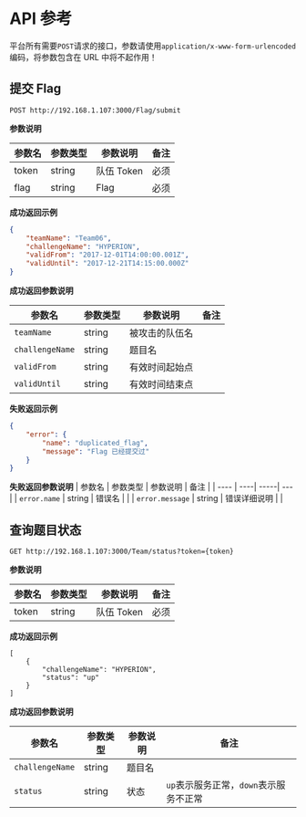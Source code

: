 # API 参考

平台所有需要`POST`请求的接口，参数请使用`application/x-www-form-urlencoded`编码，将参数包含在 URL 中将不起作用！

## 提交 Flag

`POST http://192.168.1.107:3000/Flag/submit`

**参数说明**

| 参数名 | 参数类型 | 参数说明 | 备注 |
| -----|-----|-----| --- |
| token | string | 队伍 Token | 必须 |
| flag | string | Flag  | 必须 |

**成功返回示例**

```json
{
    "teamName": "Team06",
    "challengeName": "HYPERION",
    "validFrom": "2017-12-01T14:00:00.001Z",
    "validUntil": "2017-12-21T14:15:00.000Z"
}
```

**成功返回参数说明**

| 参数名 | 参数类型 | 参数说明 | 备注 |
| ---- | ----| -----| --- |
| `teamName` | string | 被攻击的队伍名 | |
| `challengeName` | string | 题目名 | |
| `validFrom` | string | 有效时间起始点 |  |
| `validUntil` | string | 有效时间结束点 | |

**失败返回示例**

```json
{
    "error": {
        "name": "duplicated_flag",
        "message": "Flag 已经提交过"
    }
}
```


**失败返回参数说明**
| 参数名 | 参数类型 | 参数说明 | 备注 |
| ---- | ----| -----| --- |
| `error.name` | string | 错误名 | |
| `error.message` | string | 错误详细说明 | |


## 查询题目状态

`GET http://192.168.1.107:3000/Team/status?token={token}`

**参数说明**

| 参数名 | 参数类型 | 参数说明 | 备注 |
| -----|-----|-----| --- |
| token | string | 队伍 Token | 必须 |

**成功返回示例**

```
[
    {
        "challengeName": "HYPERION",
        "status": "up"
    }
]
```

**成功返回参数说明**

| 参数名 | 参数类型 | 参数说明 | 备注 |
| ---- | ----| -----| --- |
| `challengeName` | string | 题目名 | |
| `status` | string | 状态 | `up`表示服务正常，`down`表示服务不正常|